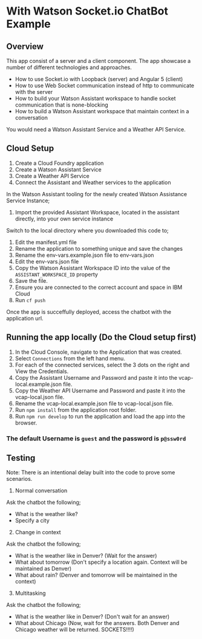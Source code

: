 # With Watson Socket.io ChatBot Example

## Overview

This app consist of a server and a client component.  The app showcase a number of different technologies and approaches.

- How to use Socket.io with Loopback (server) and Angular 5 (client)
- How to use Web Socket communication instead of http to communicate with the server
- How to build your Watson Assistant workspace to handle socket communication that is none-blocking
- How to build a Watson Assistant workspace that maintain context in a conversation

You would need a Watson Assistant Service and a Weather API Service.

## Cloud Setup

1. Create a Cloud Foundry application
2. Create a Watson Assistant Service
3. Create a Weather API Service
4. Connect the Assistant and Weather services to the application

In the Watson Assistant tooling for the newly created Watson Assistance Service Instance;
1. Import the provided Assistant Workspace, located in the assistant directly, into your own service instance

Switch to the local directory where you downloaded this code to;
1. Edit the manifest.yml file
2. Rename the application to something unique and save the changes
3. Rename the env-vars.example.json file to env-vars.json
4. Edit the env-vars.json file
5. Copy the Watson Assistant Workspace ID into the value of the `ASSISTANT_WORKSPACE_ID` property
6. Save the file.
7. Ensure you are connected to the correct account and space in IBM Cloud
8. Run `cf push`

Once the app is succeffully deployed, access the chatbot with the application url.

## Running the app locally (Do the Cloud setup first)

1. In the Cloud Console, navigate to the Application that was created.
2. Select `Connections` from the left hand menu.
3. For each of the connected services, select the 3 dots on the right and View the Credentials.
4. Copy the Assistant Username and Password and paste it into the vcap-local.example.json file.
5. Copy the Weather API Username and Password and paste it into the vcap-local.json file.
6. Rename the vcap-local.example.json file to vcap-local.json file.
7. Run `npm install` from the application root folder.
8. Run `npm run develop` to run the application and load the app into the browser.

### The default Username is `guest` and the password is `p@ssw0rd`

## Testing

Note:  There is an intentional delay built into the code to prove some scenarios.

1. Normal conversation

Ask the chatbot the following;
- What is the weather like?
- Specify a city

2. Change in context

Ask the chatbot the following;
- What is the weather like in Denver? (Wait for the answer)
- What about tomorrow (Don't specify a location again.  Context will be maintained as Denver)
- What about rain? (Denver and tomorrow will be maintained in the context)

3. Multitasking

Ask the chatbot the following;
- What is the weather like in Denver? (Don't wait for an answer)
- What about Chicago (Now, wait for the answers.  Both Denver and Chicago weather will be returned.  SOCKETS!!!!)

